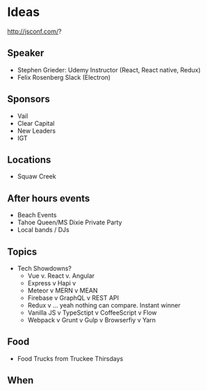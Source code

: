 # Ideas

http://jsconf.com/?

## Speaker

- Stephen Grieder: Udemy Instructor (React, React native, Redux)
- Felix Rosenberg Slack (Electron)

## Sponsors

- Vail
- Clear Capital
- New Leaders
- IGT

## Locations

- Squaw Creek

## After hours events

- Beach Events
- Tahoe Queen/MS Dixie Private Party
- Local bands / DJs

## Topics

- Tech Showdowns?
  - Vue v. React v. Angular
  - Express v Hapi v
  - Meteor v MERN v MEAN
  - Firebase v GraphQL v REST API
  - Redux v ... yeah nothing can compare. Instant winner
  - Vanilla JS v TypeSctipt v CoffeeScript v Flow
  - Webpack v Grunt v Gulp v Browserfiy v Yarn

## Food

- Food Trucks from Truckee Thirsdays

## When
